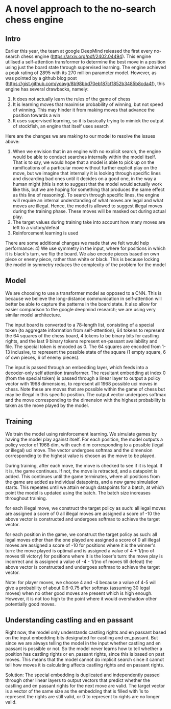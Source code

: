# A novel approach to the no-search chess engine

## Intro
Earlier this year, the team at google DeepMind released the first every no-search chess engine (https://arxiv.org/pdf/2402.04494). This engine utilised a self-attention transformer to determine the best move in a position using just the board state through supervised learning. The engine achieved a peak rating of 2895 with its 270 million parameter model. However, as was pointed by a github blog post (https://gist.github.com/yoavg/8b98bbd70eb187cf1852b3485b8cda4f), this engine has several drawbacks, namely:
1) It does not actually learn the rules of the game of chess
2) It is learning moves that maximise probability of winning, but not speed of winning. This may hinder it from making moves that advance the position towards a win
3) It uses supervised learning, so it is basically trying to mimick the output of stockfish, an engine that itself uses search

Here are the changes we are making to our model to resolve the issues above:
1) When we envision that in an engine with no explicit search, the engine would be able to conduct searches internally within the model itself. That is to say, we would hope that a model is able to pick up on the ramifications of a particular move without further explicit play on the move, but we imagine that internally it is looking through specific lines and discarding bad ones until it decides on a good one, in the way a human might (this is not to suggest that the model would actually work like this, but we are hoping for something that produces the same effect as this line of reasoning). To search through specific lines, the engine will require an internal understanding of what moves are legal and what moves are illegal. Hence, the model is allowed to suggest illegal moves during the training phase. These moves will be masked out during actual play.
2) The target values during training take into account how many moves are left to a victory/defeat
3) Reinforcement learning is used

There are some additional changes we made that we felt would help performance:
4) We use symmetry in the input, where for positions in which it is black's turn, we flip the board. We also encode pieces based on own piece or enemy piece, rather than white or black. This is because locking the model in symmetry reduces the complexity of the problem for the model

## Model
We are choosing to use a transformer model as opposed to a CNN. This is because we believe the long-distance communication in self-attention will better be able to capture the patterns in the board state. It also allow for easier comparison to the google deepmind research; we are using very similar model architecture.

The input board is converted to a 78-length list, consisting of a special token (to aggregate information from self-attention), 64 tokens to represent the 64 squares of the chess board, 4 tokens to be binary bits for castling rights, and the last 9 binary tokens represent en-passant availability and file. The special token is encoded as 0. The 64 squares are encoded from 1-13 inclusive, to represent the possible state of the square (1 empty square, 6 of own pieces, 6 of enemy pieces). 

The input is passed through an embedding layer, which feeds into a decoder-only self attention transformer. The resultant embedding at index 0 (from the special token) is passed through a linear layer to output a policy vector with 1968 dimensions, to represent all 1968 possible uci moves in chess. Note these are moves that are possible within the game of chess but may be illegal in this specific position. The output vector undergoes softmax and the move corresponding to the dimension with the highest probability is taken as the move played by the model.

## Training
We train the model using reinforcement learning. We simulate games by having the model play against itself. For each position, the model outputs a policy vector of 1968 dim, with each dim corresponding to a possible (legal or illegal) uci move. The vector undergoes softmax and the dimension corresponding to the highest value is chosen as the move to be played.

During training, after each move, the move is checked to see if it is legal. If it is, the game continues. If not, the move is retracted, and a datapoint is added. This continues until the game terminates, where all positions from the game are added as individual datapoints, and a new game simulation starts. This repeates until we attain enough datapoints for a batch, at which point the model is updated using the batch. The batch size increases throughout training.

for each illegal move, we construct the target policy as such:
all legal moves are assigned a score of 0
all illegal moves are assigned a score of -10
the above vector is constructed and undergoes softmax to achieve the target vector.


for each position in the game, we construct the target policy as such:
all legal moves other than the one played are assigned a score of 0
all illegal moves are assigned a score of -10
for positions where it is the winner's turn:
the move played is optimal and is assigned a value of 4 + 1/(no of moves till victory)
for positions where it is the loser's turn:
the move play is incorrect and is assigned a value of -4 - 1/(no of moves till defeat)
the above vector is constructed and undergoes softmax to achieve the target vector.

Note: for player moves, we choose 4 and -4 because a value of 4-5 will give a probability of about 0.6-0.75 after softmax (assuming 30 legal moves) when no other good moves are present which is high enough. However, it is not too high to the point where it would overshadow other potentially good moves.

## Understanding castling and en passant
Right now, the model only understands castling rights and en passant based on the input embedding bits designated for castling and en_passant. But since we are always telling the model in the input whether castling and en passant is possible or not. So the model never learns how to tell whether a position has castling rights or en_passant rights, since this is based on past moves. This means that the model cannot do implicit search since it cannot tell how moves it is calculating affects castling rights and en passant rights. 

Solution: 
The special embedding is duplicated and independently passed through other linear layers to output vectors that predict whether the castling and en passant rights for the next move are valid. The target vector is a vector of the same size as the embedding that is filled with 1s to represent the rights are still valid, or 0 to represent to rights are no longer valid.